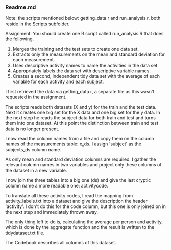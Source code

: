 ### Readme.md

Note: the scripts mentioned below: getting_data.r and run_analysis.r, both reside in the Scripts subfolder.

Assignment:
You should create one R script called run_analysis.R that does the following. 

1.    Merges the training and the test sets to create one data set.
2.    Extracts only the measurements on the mean and standard deviation for each measurement. 
3.    Uses descriptive activity names to name the activities in the data set
4.    Appropriately labels the data set with descriptive variable names. 
5.    Creates a second, independent tidy data set with the average of each variable for each activity and each subject. 

I first retrieved the data via getting_data.r, a separate file as this wasn't requested in the assignment.

The scripts reads both datasets (X and y) for the train and the test data.
Next it creates one big set for the X data and one big set for the y data.
In the next step he reads the subject data for both train and test and turns them into one dataset.
At this point the distinction between train and test data is no longer present.

I now read the column names from a file and copy them on the column names of the measurements table: x_ds.  I assign 'subject' as the subjects_ds column name.

As only mean and standard deviation columns are required, I gather the relevant column names in two variables and project only these columns of the dataset in a new variable.

I now join the three tables into a big one (ds) and give the last cryptic column name a more readable one: activitycode.

To translate all these activity codes, I read the mapping from activity_labels.txt into a dataset and give the description the header 'activity'.  I don't do this for the code column, but this one is only joined on in the next step and immediately thrown away.

The only thing left to do is, calculating the average per person and activity, which is done by the aggregate function and the result is written to the tidydataset.txt file.

The Codebook describes all columns of this dataset.